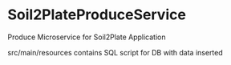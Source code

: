 # Soil2PlateProduceService
Produce Microservice for Soil2Plate Application

src/main/resources contains SQL script for DB with data inserted